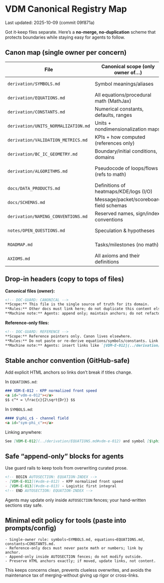 <!-- DOC-GUARD: CANONICAL -->
# VDM Canonical Registry Map

Last updated: 2025-10-09 (commit 09f871a)

Got it-keep files separate. Here’s a **no-merge, no-duplication** scheme that protects boundaries while staying easy for agents to follow.

## Canon map (single owner per concern)

| File                                 | Canonical scope (only owner of…)         | Other files may…                     | Must not…                   |
| ------------------------------------ | ---------------------------------------- | ------------------------------------ | --------------------------- |
| `derivation/SYMBOLS.md`             | Symbol meanings/aliases                  | Link to symbols by anchor            | Redefine symbols            |
| `derivation/EQUATIONS.md`           | All equations/procedural math (MathJax)  | Reference by stable IDs              | Paste equations or variants |
| `derivation/CONSTANTS.md`           | Numerical constants, defaults, ranges    | Cite constants by name/anchor        | Re-state numbers elsewhere  |
| `derivation/UNITS_NORMALIZATION.md` | Units + nondimensionalization maps       | Link to specific maps                | Re-explain units            |
| `derivation/VALIDATION_METRICS.md`  | KPIs + how computed (references only)    | Point to equation IDs & constants    | Reproduce math              |
| `derivation/BC_IC_GEOMETRY.md`      | Boundary/initial conditions, domains     | Link from tests/docs                 | Embed equations/constants   |
| `derivation/ALGORITHMS.md`          | Pseudocode of loops/flows (refs to math) | Call out which equation IDs are used | Introduce new math          |
| `docs/DATA_PRODUCTS.md`              | Definitions of heatmaps/KDE/logs (I/O)   | Link to equations for formulas       | Re-derive formulas          |
| `docs/SCHEMAS.md`                    | Message/packet/scoreboard field schemas  | Reference symbol names               | Define symbols here         |
| `derivation/NAMING_CONVENTIONS.md`   | Reserved names, sign/index conventions   | Link to symbols/equations            | Override conventions        |
| `notes/OPEN_QUESTIONS.md`            | Speculation & hypotheses                 | Link to canon as needed              | Masquerade as canon         |
| `ROADMAP.md`                         | Tasks/milestones (no math)               | Link to issues/PRs                   | Store canonical content     |
| `AXIOMS.md`                          | All axioms and their definitions         | Link to axioms                       | Store speculations          |

## Drop-in headers (copy to tops of files)

**Canonical files (owner):**

```markdown
<!-- DOC-GUARD: CANONICAL -->
**Scope:** This file is the single source of truth for its domain.
**Rules:** Other docs must link here; do not duplicate this content elsewhere.
**Machine note:** Agents: append only; maintain anchors; do not refactor into other files.
```

**Reference-only files:**

```markdown
<!-- DOC-GUARD: REFERENCE -->
**Scope:** Reference pointers only. Canon lives elsewhere.
**Rules:** Do not paste or re-derive equations/symbols/constants. Link to anchors in canonical files.
**Machine note:** Agents: insert links like `[VDM-E-012](../derivation/EQUATIONS.md#vdm-e-012)`; never copy math.
```

## Stable anchor convention (GitHub-safe)

Add explicit HTML anchors so links don’t break if titles change.

In `EQUATIONS.md`:

```markdown
### VDM-E-012 - KPP normalized front speed
<a id="vdm-e-012"></a>
$$ c^* = \frac{c}{2\sqrt{Dr}} $$
```

In `SYMBOLS.md`:

```markdown
#### $\phi_c$ - channel field
<a id="sym-phi_c"></a>
```

Linking anywhere:

```markdown
See [VDM-E-012](../derivation/EQUATIONS.md#vdm-e-012) and symbol [$\phi_c$](../derivation/SYMBOLS.md#sym-phi_c).
```

## Safe “append-only” blocks for agents

Use guard rails to keep tools from overwriting curated prose.

```markdown
<!-- BEGIN AUTOSECTION: EQUATION-INDEX -->
- [VDM-E-012](#vdm-e-012) - KPP normalized front speed
- [VDM-E-013](#vdm-e-013) - Logistic first integral
<!-- END AUTOSECTION: EQUATION-INDEX -->
```

Agents may update only inside `AUTOSECTION` fences; your hand-written sections stay safe.

## Minimal edit policy for tools (paste into prompts/config)

```
- Single-owner rule: symbols→SYMBOLS.md, equations→EQUATIONS.md, constants→CONSTANTS.md.
- Reference-only docs must never paste math or numbers; link by anchor.
- Append-only inside AUTOSECTION fences; do not modify outside.
- Preserve HTML anchors exactly; if moved, update links, not content.
```

This keeps concerns clean, prevents clueless overwrites, and avoids the maintenance tax of merging-without giving up rigor or cross-links.
